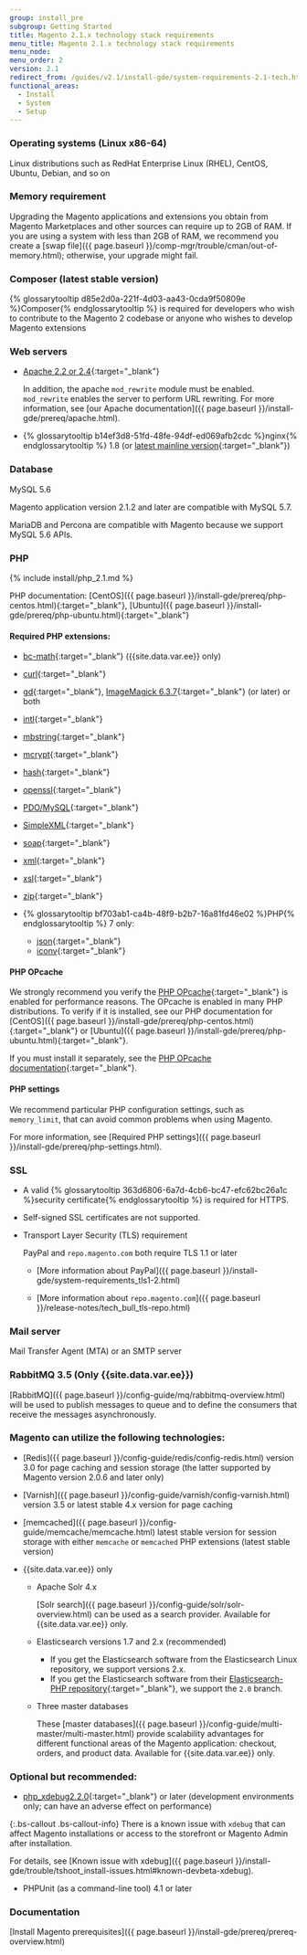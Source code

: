 ```yaml
---
group: install_pre
subgroup: Getting Started
title: Magento 2.1.x technology stack requirements
menu_title: Magento 2.1.x technology stack requirements
menu_node:
menu_order: 2
version: 2.1
redirect_from: /guides/v2.1/install-gde/system-requirements-2.1-tech.html
functional_areas:
  - Install
  - System
  - Setup
---
```


### Operating systems (Linux x86-64)

Linux distributions such as RedHat Enterprise Linux (RHEL), CentOS, Ubuntu, Debian, and so on

### Memory requirement

Upgrading the Magento applications and extensions you obtain from Magento Marketplaces and other sources can require up to 2GB of RAM. If you are using a system with less than 2GB of RAM, we recommend you create a [swap file]({{ page.baseurl }}/comp-mgr/trouble/cman/out-of-memory.html); otherwise, your upgrade might fail.

### Composer (latest stable version)
{% glossarytooltip d85e2d0a-221f-4d03-aa43-0cda9f50809e %}Composer{% endglossarytooltip %} is required for developers who wish to contribute to the Magento 2 codebase or anyone who wishes to develop Magento extensions

### Web servers

*   [Apache 2.2 or 2.4](http://httpd.apache.org/download.cgi){:target="&#95;blank"}

	In addition, the apache `mod_rewrite` module must be enabled. `mod_rewrite` enables the server to perform URL rewriting. For more information, see [our Apache documentation]({{ page.baseurl }}/install-gde/prereq/apache.html).
*	{% glossarytooltip b14ef3d8-51fd-48fe-94df-ed069afb2cdc %}nginx{% endglossarytooltip %} 1.8 (or [latest mainline version](http://nginx.org/en/linux_packages.html#mainline){:target="&#95;blank"})

### Database

MySQL 5.6

Magento application version 2.1.2 and later are compatible with MySQL 5.7.

MariaDB and Percona are compatible with Magento because we support MySQL 5.6 APIs.

### PHP

{% include install/php_2.1.md %}

PHP documentation: [CentOS]({{ page.baseurl }}/install-gde/prereq/php-centos.html){:target="&#95;blank"}, [Ubuntu]({{ page.baseurl }}/install-gde/prereq/php-ubuntu.html){:target="&#95;blank"}

#### Required PHP extensions:

*   [bc-math](http://php.net/manual/en/book.bc.php){:target="&#95;blank"} ({{site.data.var.ee}} only)
*   [curl](http://php.net/manual/en/book.curl.php){:target="&#95;blank"}
*   [gd](http://php.net/manual/en/book.image.php){:target="&#95;blank"}, [ImageMagick 6.3.7](http://php.net/manual/en/book.imagick.php){:target="&#95;blank"} (or later) or both
*   [intl](http://php.net/manual/en/book.intl.php){:target="&#95;blank"}
*   [mbstring](http://php.net/manual/en/book.mbstring.php){:target="&#95;blank"}
*   [mcrypt](http://php.net/manual/en/book.mcrypt.php){:target="&#95;blank"}
*   [hash](http://php.net/manual/en/book.hash.php){:target="&#95;blank"}
*   [openssl](http://php.net/manual/en/book.openssl.php){:target="&#95;blank"}
*   [PDO/MySQL](http://php.net/manual/en/ref.pdo-mysql.php){:target="&#95;blank"}
*   [SimpleXML](http://php.net/manual/en/book.simplexml.php){:target="&#95;blank"}
*   [soap](http://php.net/manual/en/book.soap.php){:target="&#95;blank"}
*   [xml](http://php.net/manual/en/book.xml.php){:target="&#95;blank"}
*   [xsl](http://php.net/manual/en/book.xsl.php){:target="&#95;blank"}
*   [zip](http://php.net/manual/en/book.zip.php){:target="&#95;blank"}
*	{% glossarytooltip bf703ab1-ca4b-48f9-b2b7-16a81fd46e02 %}PHP{% endglossarytooltip %} 7 only:

	*	[json](http://php.net/manual/en/book.json.php){:target="_blank"}
	*	[iconv](http://php.net/manual/en/book.iconv.php){:target="_blank"}

#### PHP OPcache

We strongly recommend you verify the [PHP OPcache](http://php.net/manual/en/intro.opcache.php){:target="&#95;blank"} is enabled for performance reasons. The OPcache is enabled in many PHP distributions. To verify if it is installed, see our PHP documentation for [CentOS]({{ page.baseurl }}/install-gde/prereq/php-centos.html){:target="&#95;blank"} or [Ubuntu]({{ page.baseurl }}/install-gde/prereq/php-ubuntu.html){:target="&#95;blank"}.

If you must install it separately, see the [PHP OPcache documentation](http://php.net/manual/en/opcache.setup.php){:target="&#95;blank"}.

#### PHP settings

We recommend particular PHP configuration settings, such as `memory_limit`, that can avoid common problems when using Magento.

For more information, see [Required PHP settings]({{ page.baseurl }}/install-gde/prereq/php-settings.html).

### SSL

*	A valid {% glossarytooltip 363d6806-6a7d-4cb6-bc47-efc62bc26a1c %}security certificate{% endglossarytooltip %} is required for HTTPS.
*	Self-signed SSL certificates are not supported.
*	Transport Layer Security (TLS) requirement

	PayPal and `repo.magento.com` both require TLS 1.1 or later

	*	[More information about PayPal]({{ page.baseurl }}/install-gde/system-requirements_tls1-2.html)

	*	[More information about `repo.magento.com`]({{ page.baseurl }}/release-notes/tech_bull_tls-repo.html)

### Mail server

Mail Transfer Agent (MTA) or an SMTP server

### RabbitMQ 3.5 (Only {{site.data.var.ee}})
[RabbitMQ]({{ page.baseurl }}/config-guide/mq/rabbitmq-overview.html) will be used to publish messages to queue and to define the consumers that receive the messages asynchronously.

### Magento can utilize the following technologies:

*	[Redis]({{ page.baseurl }}/config-guide/redis/config-redis.html) version 3.0 for page caching and session storage (the latter supported by Magento version 2.0.6 and later only)
*	[Varnish]({{ page.baseurl }}/config-guide/varnish/config-varnish.html) version 3.5 or latest stable 4.x version for page caching
*	[memcached]({{ page.baseurl }}/config-guide/memcache/memcache.html) latest stable version for session storage with either `memcache` or `memcached` PHP extensions (latest stable version)

*	{{site.data.var.ee}} only

	*   Apache Solr 4.x

    	[Solr search]({{ page.baseurl }}/config-guide/solr/solr-overview.html) can be used as a search provider. Available for {{site.data.var.ee}} only.

    *	Elasticsearch versions 1.7 and 2.x (recommended)

		*	If you get the Elasticsearch software from the Elasticsearch Linux repository, we support versions 2.x.
		*	If you get the Elasticsearch software from their [Elasticsearch-PHP repository](https://github.com/elastic/elasticsearch-php){:target="_blank"}, we support the `2.0` branch.

	*	Three master databases

		These [master databases]({{ page.baseurl }}/config-guide/multi-master/multi-master.html) provide scalability advantages for different functional areas of the Magento application: checkout, orders, and product data. Available for {{site.data.var.ee}} only.

### Optional but recommended:

*	[php_xdebug2.2.0](http://xdebug.org/download.php){:target="&#95;blank"} or later (development environments only; can have an adverse effect on performance)

{:.bs-callout .bs-callout-info}
There is a known issue with <code>xdebug</code> that can affect Magento installations or access to the storefront or Magento Admin after installation.

For details, see [Known issue with xdebug]({{ page.baseurl }}/install-gde/trouble/tshoot_install-issues.html#known-devbeta-xdebug).

*	PHPUnit (as a command-line tool) 4.1 or later

### Documentation

[Install Magento prerequisites]({{ page.baseurl }}/install-gde/prereq/prereq-overview.html)
